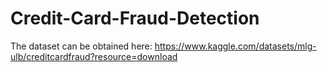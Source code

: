 # Credit-Card-Fraud-Detection
The dataset can be obtained here: https://www.kaggle.com/datasets/mlg-ulb/creditcardfraud?resource=download
